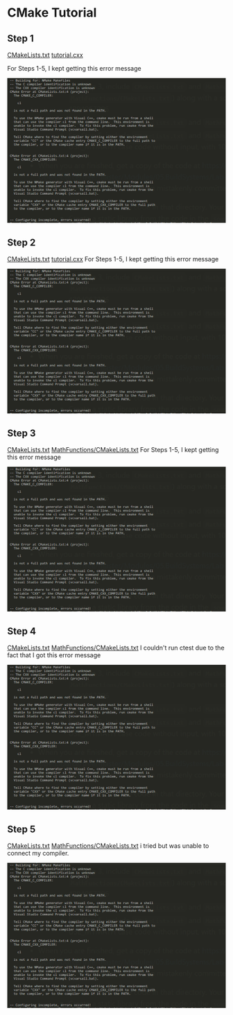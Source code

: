 # CMake Tutorial
## Step 1

[CMakeLists.txt](https://github.com/VictoriaSavage526/Lab05/blob/main/Step1/CMakeLists.txt)
[tutorial.cxx](https://github.com/VictoriaSavage526/Lab05/blob/main/Step1/tutorial.cxx)

For Steps 1-5, I kept getting this error message

![Error Message](https://github.com/VictoriaSavage526/Lab05/blob/main/ErrorMessage.PNG)

## Step 2
[CMakeLists.txt](https://github.com/VictoriaSavage526/Lab05/blob/main/Step2/CMakeLists.txt)
[tutorial.cxx](https://github.com/VictoriaSavage526/Lab05/blob/main/Step2/tutorial.cxx)
For Steps 1-5, I kept getting this error message

![Error Message](https://github.com/VictoriaSavage526/Lab05/blob/main/ErrorMessage.PNG)

## Step 3
[CMakeLists.txt](https://github.com/VictoriaSavage526/Lab05/blob/main/Step3/CMakeLists.txt)
[MathFunctions/CMakeLists.txt](https://github.com/VictoriaSavage526/Lab05/blob/main/Step3/MathFunctions/CMakeLists.txt)
For Steps 1-5, I kept getting this error message

![Error Message](https://github.com/VictoriaSavage526/Lab05/blob/main/ErrorMessage.PNG)

## Step 4
[CMakeLists.txt](https://github.com/VictoriaSavage526/Lab05/blob/main/Step4/CMakeLists.txt)
[MathFunctions/CMakeLists.txt](https://github.com/VictoriaSavage526/Lab05/blob/main/Step4/MathFunctions/CMakeLists.txt)
I couldn't run ctest due to the fact that I got this error message

![Error Message](https://github.com/VictoriaSavage526/Lab05/blob/main/ErrorMessage.PNG)

## Step 5
[CMakeLists.txt](https://github.com/VictoriaSavage526/Lab05/blob/main/Step5/CMakeLists.txt)
[MathFunctions/CMakeLists.txt](https://github.com/VictoriaSavage526/Lab05/blob/main/Step5/MathFunctions/CMakeLists.txt)
i tried but was unable to connect my compiler.

![Error Message](https://github.com/VictoriaSavage526/Lab05/blob/main/ErrorMessage.PNG)
